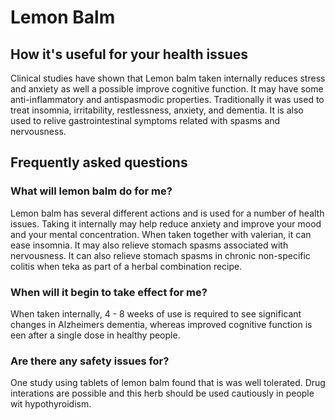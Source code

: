 # Lemon Balm
## How it's useful for your health issues
Clinical studies have shown that Lemon balm taken internally reduces stress and anxiety as well a possible improve cognitive function. It may have some anti-inflammatory and antispasmodic properties.
Traditionally it was used to treat insomnia, irritability, restlessness, anxiety, and dementia. It is also used to relive gastrointestinal symptoms related with spasms and nervousness.

## Frequently asked questions
### What will lemon balm do for me?
Lemon balm has several different actions and is used for a number of health issues. Taking it internally may help reduce anxiety and improve your mood and your mental concentration. When taken together with valerian, it can ease insomnia. It may also relieve stomach spasms associated with nervousness. It can also relieve stomach spasms in chronic non-specific colitis when teka as part of a herbal combination recipe.

### When will it begin to take effect for me?
When taken internally, 4 - 8 weeks of use is required to see significant changes in Alzheimers dementia, whereas improved cognitive function is een after a single dose in healthy people.

### Are there any safety issues for?
One study using tablets of lemon balm found that is was well tolerated. Drug interations are possible and this herb should be used cautiously in people wit hypothyroidism.
